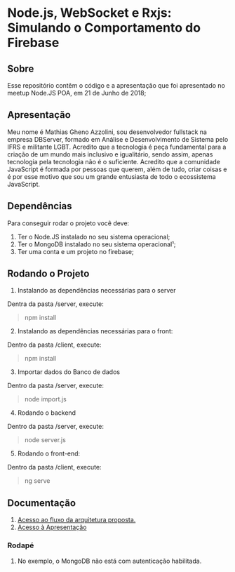 # Node.js, WebSocket e Rxjs: Simulando o Comportamento do Firebase #

## Sobre ##

Esse repositório contêm o código e a apresentação que foi apresentado no meetup Node.JS POA, em 21 de Junho de 2018;


## Apresentação ##

Meu nome é Mathias Gheno Azzolini, sou desenvolvedor fullstack na empresa DBServer, formado em Análise e Desenvolvimento de Sistema pelo IFRS e militante LGBT. Acredito que a tecnologia é peça fundamental para a criação de um mundo mais inclusivo e igualitário, sendo assim, apenas tecnologia pela tecnologia não é o suficiente. Acredito que a comunidade JavaScript é formada por pessoas que querem, além de tudo, criar coisas e é por esse motivo que sou um grande entusiasta de todo o ecossistema JavaScript.

## Dependências ##

Para conseguir rodar o projeto você deve:

1) Ter o Node.JS instalado no seu sistema operacional;
2) Ter o MongoDB instalado no seu sistema operacional¹;
3) Ter uma conta e um projeto no firebase;

## Rodando o Projeto ##

1) Instalando as dependências necessárias para o server

Dentra da pasta /server, execute:

> npm install

2) Instalando as dependências necessárias para o front:

Dentro da pasta /client, execute:

> npm install

3) Importar dados do Banco de dados

Dentro da pasta /server, execute:

> node import.js

4) Rodando o backend

Dentro da pasta /server, execute:

> node server.js

5) Rodando o front-end:

Dentro da pasta /client, execute:

> ng serve



## Documentação ##

1) [Acesso ao fluxo da arquitetura proposta.](https://realtimeboard.com/app/board/o9J_kzH5N6s=/)
2) [Acesso à Apresentação](https://docs.google.com/presentation/d/1ZDlgNSBG4awqNgnQ2KZbAAClvTLnWYKchIKjjeNf1w0/edit?usp=sharing)

### Rodapé ###

1) No exemplo, o MongoDB não está com autenticação habilitada.